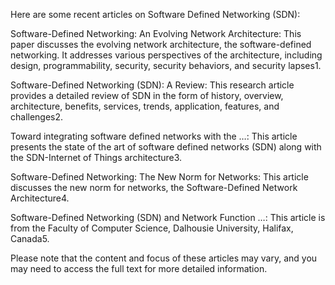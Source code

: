 Here are some recent articles on Software Defined Networking (SDN):

Software-Defined Networking: An Evolving Network Architecture: This paper discusses the evolving network architecture, the software-defined networking. It addresses various perspectives of the architecture, including design, programmability, security, security behaviors, and security lapses1.

Software-Defined Networking (SDN): A Review: This research article provides a detailed review of SDN in the form of history, overview, architecture, benefits, services, trends, application, features, and challenges2.

Toward integrating software defined networks with the …: This article presents the state of the art of software defined networks (SDN) along with the SDN-Internet of Things architecture3.

Software-Defined Networking: The New Norm for Networks: This article discusses the new norm for networks, the Software-Defined Network Architecture4.

Software-Defined Networking (SDN) and Network Function …: This article is from the Faculty of Computer Science, Dalhousie University, Halifax, Canada5.

Please note that the content and focus of these articles may vary, and you may need to access the full text for more detailed information.
